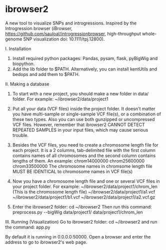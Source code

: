 # ibrowser2

A new tool to visualize SNPs and introgressions. 
Inspired by the Introgression browser (iBrowser, https://github.com/sauloal/introgressionbrowser, high-throughput whole-genome SNP visualization doi: 10.1111/tpj.12800).

I. Installation
1. Install required python packages: Pandas, pysam, flask, pyBigWig and biopython.
2. Add the lib folder to $PATH. Alternatively, you can install kentUtils and bedops and add them to $PATH.

II. Making a database
1. To start with a new project, you should make a new folder in data/ folder. For example:
~/ibrowser2/data/project1

2. Put all your data (VCF files) inside the project folder. It doesn't matter you have multi-sample or single-sample VCF file(s), or a combination of these two types. Also you can use both gunzipped or uncompressed VCF files. However, remember that ibrowser2 CANNOT DETECT REPEATED SAMPLES in your input files, which may cause serious trouble.

3. Besides the VCF files, you need to create a chromosome length file for each project. It is a 2 columns, tab-delimited file with the first column contains names of all chromosomes and the second column contains lengths of them.
An example:
chrom1<tab>4000000
chrom2<tab>5600000
chrom3<tab>3500000
The chromosome names in chromsome length file MUST BE IDENTICAL to chromosome names in VCF file(s)

4. Now you have a chromosome length file and one or several VCF files in your project folder. For example:
~/ibrowser2/data/project1/chrom_len (This is the chromosome length file)
~/ibrowser2/data/project1/a1.vcf
~/ibrowser2/data/project1/b1.vcf
~/ibrowser2/data/project1/a2.vcf.gz

5. Enter the ibrowser2 folder:
cd ~/ibrowser2
Then run this command:
preprocess.py --bigWig data/project1/ data/project1/chrom_len

III. Running (Visualization)
Go to ibrowser2 folder:
cd ~/ibrowser2
and run the command:
app.py

By default it is running in 0.0.0.0:50000. Open a browser and enter the address to go to ibrowser2's web page.
